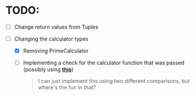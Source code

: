# TODO:

- [ ] Change return values from Tuples
- [ ] Changing the calculator types

  - [x] Removing PrimeCalculator<IsChecked>
  - [ ] Implementing a check for the calculator function that was passed (possibly using [**this**](https://catchts.com/infer-arguments))

    > I can just implement this using two different comparisons, but where's the fun in that?
